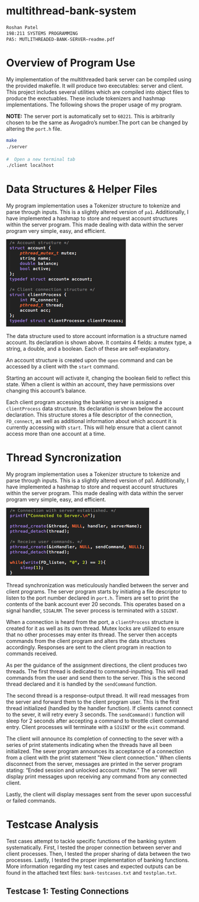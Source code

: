 # multithread-bank-system

    Roshan Patel
    198:211 SYSTEMS PROGRAMMING
    PA5: MUTLITHREADED-BANK-SERVER–readme.pdf

# Overview of Program Use

My implementation of the multithreaded bank server can be compiled using the provided makefile. It will produce two executables: server and client. This project includes several utilities which are compiled into object files to produce the exectuables. These include tokenizers and hashmap implementations. The following shows the proper usage of my program. 

__NOTE:__ The server port is automatically set to `60221`. This is arbitrarily chosen to be the same as Avogadro’s number.The port can be changed by altering the `port.h` file. 

```sh
make
./server

#  Open a new terminal tab 
./client localhost
```

# Data Structures & Helper Files

My program implementation uses a Tokenizer structure to tokenize and parse through inputs. This is a slightly altered version of `pa1`. Additionally, I have implemented a hashmap to store and request account structures within the server program. This made dealing with data within the server program very simple, easy, and efficient.

![image1](/assets/images/image1.png)

The data structure used to store account information is a structure named account. Its declaration is shown above. It contains 4 fields: a mutex type, a string, a double, and a boolean. Each of these are self-explanatory. 

An account structure is created upon the `open` command and can be accessed by a client with the `start` command. 

Starting an account will activate it, changing the boolean field to reflect this state. When a client is within an account, they have permissions over  changing this account’s balance. 

Each client program accessing the banking  server is assigned a `clientProcess` data  structure. Its declaration is shown below the account declaration. This structure stores a file descriptor of the connection, `FD_connect`, as well as additional information about which account it is  currently accessing with `start`. This will help ensure that a client cannot access more than one account at a time.


# Thread Syncronization

My program implementation uses a Tokenizer structure to tokenize and parse through inputs. This is a slightly altered version of pa1. Additionally, I have implemented a hashmap to store  and request account structures within the server program. This made dealing with data within  the server program very simple, easy, and efficient.

![image2](/assets/images/image2.png)

Thread synchronization was meticulously handled between the server and client programs. The server program starts by initiating a file descriptor to listen to the port number declared in `port.h`. Timers are set to print the contents of the bank account ever 20 seconds. This operates based on a signal handler, `SIGALRM`. The sever process is terminated with a `SIGINT`. 

When a connection is heard from the port, a `clientProcess` structure is created for it as well as its own thread. Mutex locks are utilized to ensure that no other processes may enter its thread. The server then accepts commands from the client program and alters the data structures accordingly. Responses are sent to the client program in reaction to commands received. 

As per the guidance of the assignment directions, the client produces two threads. The first thread is dedicated to command-inputting. This will read commands from the user and send them to the server. This is the second thread declared and it is handled by the `sendCommand` function. 

The second thread is a response-output thread. It will read messages from the server and forward them to the client program user. This is the first thread initialized (handled by the handler function). If clients cannot connect to the sever, it will retry every 3 seconds. The `sendCommand()` function will sleep for 2 seconds after accepting a command to throttle client command entry. Client processes will terminate with a `SIGINT` or the `exit` command. 

The client will announce its completion of connecting to the sever with a series of print statements indicating when the threads have all been initialized. The sever program announces its acceptance of a connection from a client with the print statement "New client connection." When clients disconnect from the server, messages are printed in the server program stating: “Ended session and unlocked account mutex.” The server will display print messages upon receiving any command from any connected client.

Lastly, the client will display messages sent  from the sever upon successful or failed commands.


# Testcase Analysis

Test cases attempt to tackle specific functions of the banking system systematically. First, I tested the proper connection between server and client processes. Then, I tested the proper sharing of data between the two processes. Lastly, I tested the proper implementation of banking functions. More information regarding my test cases and expected outputs can be found in the attached text files: `bank-testcases.txt` and `testplan.txt`. 

## Testcase 1: Testing Connections
